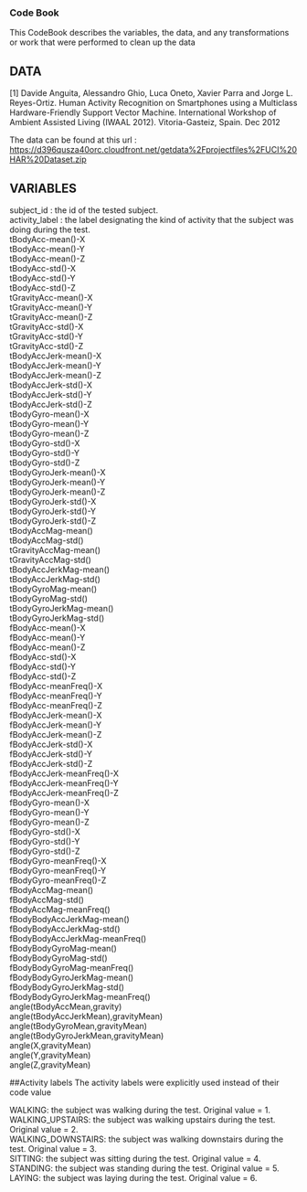 ### Code Book
This CodeBook describes the variables, the data, and any transformations or work that were performed to clean up the data


## DATA

[1] Davide Anguita, Alessandro Ghio, Luca Oneto, Xavier Parra and Jorge L. Reyes-Ortiz. Human Activity Recognition on Smartphones using a Multiclass Hardware-Friendly Support Vector Machine. International Workshop of Ambient Assisted Living (IWAAL 2012). Vitoria-Gasteiz, Spain. Dec 2012

The data can be found at this url : https://d396qusza40orc.cloudfront.net/getdata%2Fprojectfiles%2FUCI%20HAR%20Dataset.zip 

## VARIABLES

subject_id 			: the id of the tested subject. <br />
activity_label 		: the label designating the kind of activity that the subject was doing during the test.<br />
tBodyAcc-mean()-X <br />
tBodyAcc-mean()-Y <br />
tBodyAcc-mean()-Z <br />
tBodyAcc-std()-X <br />
tBodyAcc-std()-Y <br />
tBodyAcc-std()-Z <br />
tGravityAcc-mean()-X <br />
tGravityAcc-mean()-Y <br />
tGravityAcc-mean()-Z <br />
tGravityAcc-std()-X <br />
tGravityAcc-std()-Y <br />
tGravityAcc-std()-Z <br />
tBodyAccJerk-mean()-X <br />
tBodyAccJerk-mean()-Y <br />
tBodyAccJerk-mean()-Z <br />
tBodyAccJerk-std()-X <br />
tBodyAccJerk-std()-Y <br />
tBodyAccJerk-std()-Z <br />
tBodyGyro-mean()-X <br />
tBodyGyro-mean()-Y <br />
tBodyGyro-mean()-Z <br />
tBodyGyro-std()-X <br />
tBodyGyro-std()-Y <br />
tBodyGyro-std()-Z <br />
tBodyGyroJerk-mean()-X <br />
tBodyGyroJerk-mean()-Y <br />
tBodyGyroJerk-mean()-Z <br />
tBodyGyroJerk-std()-X <br />
tBodyGyroJerk-std()-Y <br />
tBodyGyroJerk-std()-Z <br />
tBodyAccMag-mean() <br />
tBodyAccMag-std() <br />
tGravityAccMag-mean() <br />
tGravityAccMag-std() <br />
tBodyAccJerkMag-mean() <br />
tBodyAccJerkMag-std() <br />
tBodyGyroMag-mean() <br />
tBodyGyroMag-std() <br />
tBodyGyroJerkMag-mean() <br />
tBodyGyroJerkMag-std() <br />
fBodyAcc-mean()-X <br />
fBodyAcc-mean()-Y <br />
fBodyAcc-mean()-Z <br />
fBodyAcc-std()-X <br />
fBodyAcc-std()-Y <br />
fBodyAcc-std()-Z <br />
fBodyAcc-meanFreq()-X <br />
fBodyAcc-meanFreq()-Y <br />
fBodyAcc-meanFreq()-Z <br />
fBodyAccJerk-mean()-X <br />
fBodyAccJerk-mean()-Y <br />
fBodyAccJerk-mean()-Z <br />
fBodyAccJerk-std()-X <br />
fBodyAccJerk-std()-Y <br />
fBodyAccJerk-std()-Z <br />
fBodyAccJerk-meanFreq()-X <br />
fBodyAccJerk-meanFreq()-Y <br />
fBodyAccJerk-meanFreq()-Z <br />
fBodyGyro-mean()-X <br />
fBodyGyro-mean()-Y <br />
fBodyGyro-mean()-Z <br />
fBodyGyro-std()-X <br />
fBodyGyro-std()-Y <br />
fBodyGyro-std()-Z <br />
fBodyGyro-meanFreq()-X <br />
fBodyGyro-meanFreq()-Y <br />
fBodyGyro-meanFreq()-Z <br />
fBodyAccMag-mean() <br />
fBodyAccMag-std() <br />
fBodyAccMag-meanFreq() <br />
fBodyBodyAccJerkMag-mean() <br />
fBodyBodyAccJerkMag-std() <br />
fBodyBodyAccJerkMag-meanFreq() <br />
fBodyBodyGyroMag-mean() <br />
fBodyBodyGyroMag-std() <br />
fBodyBodyGyroMag-meanFreq() <br />
fBodyBodyGyroJerkMag-mean() <br />
fBodyBodyGyroJerkMag-std() <br />
fBodyBodyGyroJerkMag-meanFreq() <br />
angle(tBodyAccMean,gravity) <br />
angle(tBodyAccJerkMean),gravityMean) <br />
angle(tBodyGyroMean,gravityMean) <br />
angle(tBodyGyroJerkMean,gravityMean) <br />
angle(X,gravityMean) <br />
angle(Y,gravityMean) <br />
angle(Z,gravityMean) <br />


##Activity labels
The activity labels were explicitly used instead of their code value <br />

WALKING: 				the subject was walking during the test. Original value = 1. <br />
WALKING_UPSTAIRS: 		the subject was walking upstairs during the test. Original value = 2. <br />
WALKING_DOWNSTAIRS: 	the subject was walking downstairs during the test. Original value = 3. <br />
SITTING: 				the subject was sitting during the test. Original value = 4. <br />
STANDING: 				the subject was standing during the test. Original value = 5. <br />
LAYING: 				the subject was laying during the test. Original value = 6. <br />